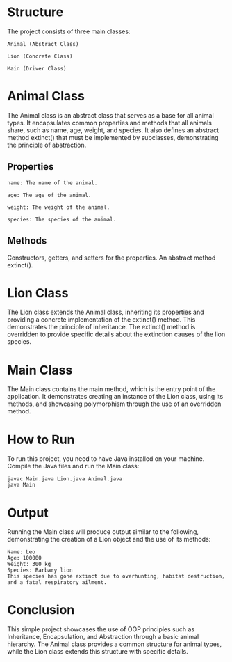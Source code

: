 # Structure
The project consists of three main classes:

```
Animal (Abstract Class)
```
```
Lion (Concrete Class)
```
```
Main (Driver Class)
```

# Animal Class
The Animal class is an abstract class that serves as a base for all animal types. It encapsulates common properties and methods that all animals share, such as name, age, weight, and species. It also defines an abstract method extinct() that must be implemented by subclasses, demonstrating the principle of abstraction.

## Properties
```
name: The name of the animal.
```
```
age: The age of the animal.
```
```
weight: The weight of the animal.
```
```
species: The species of the animal.
```
## Methods

Constructors, getters, and setters for the properties.
An abstract method extinct().

# Lion Class
The Lion class extends the Animal class, inheriting its properties and providing a concrete implementation of the extinct() method. This demonstrates the principle of inheritance.
The extinct() method is overridden to provide specific details about the extinction causes of the lion species.

# Main Class
The Main class contains the main method, which is the entry point of the application. It demonstrates creating an instance of the Lion class, using its methods, and showcasing polymorphism through the use of an overridden method.

# How to Run
To run this project, you need to have Java installed on your machine. Compile the Java files and run the Main class:
```
javac Main.java Lion.java Animal.java
java Main
```

# Output
Running the Main class will produce output similar to the following, demonstrating the creation of a Lion object and the use of its methods:
```
Name: Leo
Age: 100000
Weight: 300 kg
Species: Barbary lion
This species has gone extinct due to overhunting, habitat destruction, and a fatal respiratory ailment.
```

# Conclusion
This simple project showcases the use of OOP principles such as Inheritance, Encapsulation, and Abstraction through a basic animal hierarchy. The Animal class provides a common structure for animal types, while the Lion class extends this structure with specific details.







